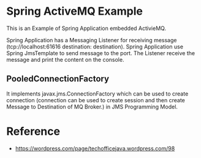 # Spring ActiveMQ Example

This is an Example of Spring Application embedded ActivieMQ.

Spring Application has a Messaging Listener for receiving message (tcp://localhost:61616 destination: destination). 
Spring Application use Spring JmsTemplate to send message to the port.
The Listener receive the message and print the content on the console. 

## PooledConnectionFactory
It implements javax.jms.ConnectionFactory which can be used to create connection (connection can be used to create session and then create Message to Destination of MQ Broker.) in JMS Programming Model.

# Reference
* https://wordpress.com/page/techofficejava.wordpress.com/98